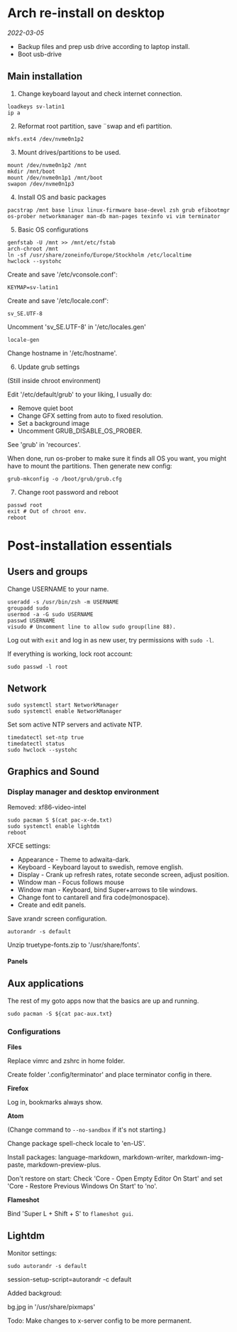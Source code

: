 # Arch re-install on desktop

*2022-03-05*

- Backup files and prep usb drive according to laptop install.
- Boot usb-drive

## Main installation

1. Change keyboard layout and check internet connection.

```
loadkeys sv-latin1
ip a
```

2. Reformat root partition, save ¨swap and efi partition.

```
mkfs.ext4 /dev/nvme0n1p2
```

3. Mount drives/partitions to be used.

```
mount /dev/nvme0n1p2 /mnt
mkdir /mnt/boot
mount /dev/nvme0n1p1 /mnt/boot
swapon /dev/nvme0n1p3
```

4. Install OS and basic packages

```
pacstrap /mnt base linux linux-firmware base-devel zsh grub efibootmgr os-prober networkmanager man-db man-pages texinfo vi vim terminator
```

5. Basic OS configurations

```
genfstab -U /mnt >> /mnt/etc/fstab
arch-chroot /mnt
ln -sf /usr/share/zoneinfo/Europe/Stockholm /etc/localtime
hwclock --systohc
```

Create and save '/etc/vconsole.conf':

```
KEYMAP=sv-latin1
```

Create and save '/etc/locale.conf':

```
sv_SE.UTF-8
```

Uncomment 'sv_SE.UTF-8' in '/etc/locales.gen'

```
locale-gen
```

Change hostname in '/etc/hostname'.

6. Update grub settings

(Still inside chroot environment)

Edit '/etc/default/grub' to your liking, I usually do:
- Remove quiet boot
- Change GFX setting from auto to fixed resolution.
- Set a background image
- Uncomment GRUB_DISABLE_OS_PROBER.

See 'grub' in 'recources'.

When done, run os-prober to make sure it finds all OS you want, you might have to mount the partitions. Then generate new config:

```
grub-mkconfig -o /boot/grub/grub.cfg
```

7. Change root password and reboot

```
passwd root
exit # Out of chroot env.
reboot
```

# Post-installation essentials

## Users and groups
Change USERNAME to your name.

```
useradd -s /usr/bin/zsh -m USERNAME
groupadd sudo
usermod -a -G sudo USERNAME
passwd USERNAME
visudo # Uncomment line to allow sudo group(line 88).
```

Log out with `exit` and log in as new user, try permissions with `sudo -l`.

If everything is working, lock root account:

```
sudo passwd -l root
```

## Network
```
sudo systemctl start NetworkManager
sudo systemctl enable NetworkManager
```

Set som active NTP servers and activate NTP.

```
timedatectl set-ntp true
timedatectl status
sudo hwclock --systohc
```
## Graphics and Sound

### Display manager and desktop environment

Removed: xf86-video-intel

```
sudo pacman S $(cat pac-x-de.txt)
sudo systemctl enable lightdm
reboot
```

XFCE settings:

- Appearance - Theme to adwaita-dark.
- Keyboard - Keyboard layout to swedish, remove english.
- Display - Crank up refresh rates, rotate seconde screen, adjust position.
- Window man - Focus follows mouse
- Window man - Keyboard, bind Super+arrows to tile windows.
- Change font to cantarell and fira code(monospace).
- Create and edit panels.

Save xrandr screen configuration.

```
autorandr -s default
```

Unzip truetype-fonts.zip to '/usr/share/fonts'.

#### Panels

## Aux applications

The rest of my goto apps now that the basics are up and running.

```
sudo pacman -S ${cat pac-aux.txt}
```

### Configurations

**Files**

Replace vimrc and zshrc in home folder.

Create folder '.config/terminator' and place terminator config in there.

**Firefox**

Log in, bookmarks always show.

**Atom**

(Change command to `--no-sandbox` if it's not starting.)

Change package spell-check locale to 'en-US'.

Install packages: language-markdown, markdown-writer, markdown-img-paste, markdown-preview-plus.

Don't restore on start: Check 'Core - Open Empty Editor On Start' and set 'Core - Restore Previous Windows On Start' to 'no'.

**Flameshot**

Bind 'Super L + Shift + S' to `flameshot gui`.

## Lightdm

Monitor settings:

```
sudo autorandr -s default
```

session-setup-script=autorandr -c default

Added backgroud:

bg.jpg in '/usr/share/pixmaps'

Todo: Make changes to x-server config to be more permanent.
